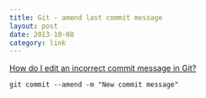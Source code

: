 ```yaml
---
title: Git - amend last commit message
layout: post
date: 2013-10-08
category: link
---
```


[How do I edit an incorrect commit message in Git?](https://stackoverflow.com/questions/179123/how-do-i-edit-an-incorrect-commit-message-in-git)


	git commit --amend -m "New commit message"

